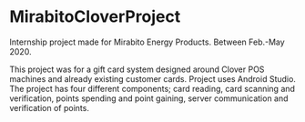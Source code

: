 # MirabitoCloverProject

Internship project made for Mirabito Energy Products. Between Feb.-May 2020. 

This project was for a gift card system designed around Clover POS machines and already existing customer cards. Project uses Android Studio.
The project has four different components; card reading, card scanning and verification, points spending and point gaining, server communication and verification of points.
